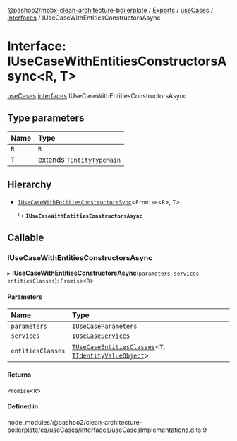 [@pashoo2/mobx-clean-architecture-boilerplate](../README.md) / [Exports](../modules.md) / [useCases](../modules/usecases.md) / [interfaces](../modules/usecases.interfaces.md) / IUseCaseWithEntitiesConstructorsAsync

# Interface: IUseCaseWithEntitiesConstructorsAsync<R, T\>

[useCases](../modules/usecases.md).[interfaces](../modules/usecases.interfaces.md).IUseCaseWithEntitiesConstructorsAsync

## Type parameters

| Name | Type |
| :------ | :------ |
| `R` | `R` |
| `T` | extends [`TEntityTypeMain`](../modules/entities.interfaces.md#tentitytypemain) |

## Hierarchy

- [`IUseCaseWithEntitiesConstructorsSync`](usecases.interfaces.iusecasewithentitiesconstructorssync.md)<`Promise`<`R`\>, `T`\>

  ↳ **`IUseCaseWithEntitiesConstructorsAsync`**

## Callable

### IUseCaseWithEntitiesConstructorsAsync

▸ **IUseCaseWithEntitiesConstructorsAsync**(`parameters`, `services`, `entitiesClasses`): `Promise`<`R`\>

#### Parameters

| Name | Type |
| :------ | :------ |
| `parameters` | [`IUseCaseParameters`](usecases.interfaces.iusecaseparameters.md) |
| `services` | [`IUseCaseServices`](usecases.interfaces.iusecaseservices.md) |
| `entitiesClasses` | [`TUseCaseEntitiesClasses`](../modules/usecases.interfaces.md#tusecaseentitiesclasses)<`T`, [`TIdentityValueObject`](../modules/valueobject.interfaces.md#tidentityvalueobject)\> |

#### Returns

`Promise`<`R`\>

#### Defined in

node_modules/@pashoo2/clean-architecture-boilerplate/es/useCases/interfaces/useCasesImplementations.d.ts:9
